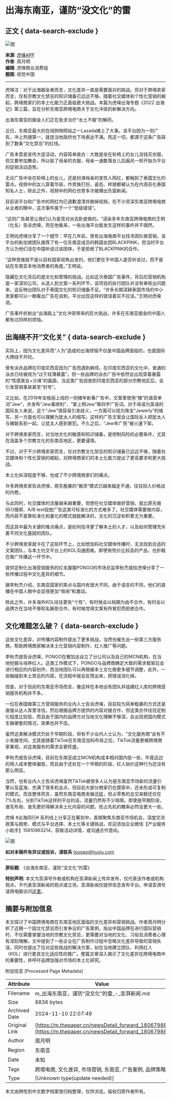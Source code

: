 # 出海东南亚，谨防“没文化”的雷

## 正文 { data-search-exclude }


![图](https://image.thepaper.cn/publish/interaction/image/3/717/612.jpg)

**来源**: [虎嗅APP](https://m.thepaper.cn/user_interaction_4772882)  
**作者**: 周月明  
**编辑**: 虎嗅商业消费组  
**题图**: 视觉中国  

---

虎嗅注：对于出海掘金者而言，文化差异一直是需要面对的挑战。但对于跨境卖家而言，仅有宗教文化禁忌的知识储备已远远不够。随着社交媒体和个性化营销的崛起，跨境商家们的本土化能力正面临更大挑战。本篇为虎嗅出海专题《2022 出海记》第三篇，旨在分析东南亚跨境电商关于文化冲突的新解决方向。

出海东南亚的掘金人们正在急求治疗“水土不服”的解药。

近日，东南亚最大的在线购物网站之一Lazada摊上了大事。该平台因为一则广告，冲上热搜第一，就连当地政府也下场表达不满。而这一切，都源于这条广告踩到了数条“文化禁忌”的红线。

广告本意是宣传大促活动，内容简单直白：大致是坐在轮椅上的女儿没钱买衣服，但又要参加舞会，所以偷了母亲的衣服，母亲一通数落女儿后画风一转开始为平台的促销活动造势。

无论广告中坐在轮椅上的女儿，还是扮演母亲的变性人网红，都触到了泰国文化的雷点。视频中的女儿穿着华丽，作贵族打扮，姿态、样貌都被认为在内涵丑化泰国知名人士，除此之外，视频中的网红也曾多次被爆出负面新闻。

目前该平台和广告中的网红均已道歉澄清并删掉视频。在不少资深东南亚跨境电商从业者的眼中，这次事件属于一个“低级错误”。

“这则广告甚至让我们认为是竞对派去卧底做的。“浸染多年东南亚跨境电商的王明（化名）告诉虎嗅，而在他看来，一些出海平台能发生这样的事件并不偶然。

王明向虎嗅分享了一个细节：早在几年前，曾有出海电商平台找寻团队做营销，该平台的新加坡团队推荐了有一位东南亚成员的韩国女团BLACKPINK，但当时平台方认为他们没在中国听说过该团体，于是拒绝了BLACKPINK的合作。

“这种思维就不是以目标国家视角出发的，他们更在乎中国人是否听说过，而不是站在东南亚本地消费者的角度。”王明说。

隐藏在文化背后的是文化和管理的挑战。比如这次泰国广告事件，背后的营销机构是一家深圳公司，从选人到文案一系列环节，该项目的执行团队并没有审核出问题来，这反映出团队对于泰国文化的知识储备不足。“许多长期深耕泰国市场的中小卖家都可以一眼看出广告在讽刺，平台出现这样的错误着实不应该。”王明对虎嗅说。

广告事件折射出“出海路上”文化冲突带来的巨大挑战，许多在东南亚掘金的中国人都有过同样的烦恼。

## 出海绕不开“文化关” { data-search-exclude }

实际上，因为文化差异而“人为”造成的出海烦恼不仅是中国品牌面临的，也是国际大牌绕不开的。

曾有泳衣品牌在印度尼西亚因为广告而遇到麻烦。在印度尼西亚的文化中，普通的泳衣已经被视为“过于轻薄暴露”。但一些品牌的泳衣广告中依然会出现穿着暴露的“性感美女+沙滩”的画面，当这类广告投放到印度尼西亚的部分宗教地区后，会引发营销事故甚至“封号”。

又比如，在2019年宝格丽上线的一则猪年新春广告中，文案里使用“猪”的谐音单词“Jew”，并发布“Jew事顺利”、“掌上明Jew”等四字广告词。对于母语为英语的国际友人来说，这个“Jew”很容易引发歧义，一方面可以视为珠宝“Jewerly”的缩写，另一方面也可以理解为犹太人的缩写。这样的广告文案会让国际友人把犹太人与猪联系到一起，让犹太人感到冒犯。不久之后，“Jew年广告”被火速下架。

对于跨境卖家而言，对当地文化的敏感和知识储备，是控制风险的必要条件，尤其在涵盖多个宗教文化的东南亚地区，更要谨慎。

不过，对于不少跨境卖家而言，仅对宗教文化禁忌的知识储备已远远不够，随着社交媒体和个性化营销的崛起，对跨境商家们的本土化能力提出了更高要求和更大挑战。

本土化纵深程度不够，也成了不少跨境商家们的痛点。

许多跨境卖家告诉虎嗅，原先粗暴的“搬货”模式已越来越走不通，往往陷入价格战的内卷。

与此同时，社交媒体的流量越来越重要，但想在社交媒体做好营销，就比原先做SEO搜索、A/B test投放广告这类可标准化的方式难多了。社交媒体需要做内容，而内容不是靠标准化和量化的模式就能解决的，文化的沉淀和积累尤为重要。

而这其中最为关键的难点痛点，是如何找寻更了解本土的人才，以及如何管理充斥着不同文化基因的团队。

不少跨境卖家就卡在了这些环节上，比如想加码社交媒体传播时，无法找到合适的文案团队，与本土社交平台上的KOL沟通困难，即使有性价比较高的产品，也折戟在推广传播这一环节中。

提供定制化出海营销服务的红毛猩猩PONGO的市场总监李秋杰就给虎嗅分享了一些传播过程中文化差异的细节。

据李秋杰介绍，东南亚国家的笑点与国内有很大不同，由于语言的不同，他们的直播在中国人眼中会显得更加“喧闹“和激动。

除此之外，许多海外KOL往往更有“个性“，有时候会以档期为由不合作，有时会以品牌方在当地不够知名婉拒合作，有时候觉得文案有所冒犯而拒绝合作。

## 文化难题怎么破？ { data-search-exclude }

这些文化差异，对传播内容制作提出了更多挑战，当然也催生出一些第三方服务商，帮助跨境商家解决本土化营销内容制作、红人推广等问题。

李秋杰就告诉虎嗅，PONGO在雅加达设立了分公司以及自己的MCN机构，在当地挖掘与培养红人。这类工作模式下，PONGO与品牌商确定大致的需求框架后会进行相应的内容创作，而当地团队可以再根据本土文化做更多细节调整，此外，一些触碰到本土禁忌的内容，在流程中就会反馈出来，把错误消化掉。

但是，对于目前的东南亚市场而言，像这样在本地设有团队并组建红人库的跨境营销服务机构并不多。

一位在泰国做第三方营销服务的业内人士告诉虎嗅，目前较为简单粗暴的方式还是直接从达人库里寻找，然后根据品牌方提供的内容对接合作，但这类合作往往定制化程度比较低，而且由于国内的品牌方对当地文化理解不够深，会出现把国内模式生搬硬套的情况，效果也并不佳。

虽然这类解决模式仍处于早期阶段，但有不少业内人士认为，“文化服务商”会有不小发展空间，尤其是随着TikTok在东南亚加码布局之后，TikTok流量更被跨境商家重视，对这类服务的需求会更旺盛。

李秋杰就告诉虎嗅，目前在东南亚成立MCN机构成本相对国内低一些，毕竟这边的用人成本整体偏低，而且由于还处在一个早期的阶段，红人抬价这种行为还没有那么明显。

当然，也有业内人士告诉虎嗅虽然TikTok被很多人认为是东南亚市场新的流量引擎以及蓝海，充满了很多机会点，但目前大部分商家仍在摸索中，还未形成可复制的模式。而且整体而言，虽然东南亚电商发展迅猛，但占零售的总交易额还仅在7%左右，分到TikTok这样的平台的话，流量仍然有不少局限。即使是早期阶段，谁先布局、谁先更好得解决本土化内容的问题，抢占先机的概率必然会更大一些。

虎嗅 #出海同行# 系列线上分享正在筹划中，首期聚焦东南亚市场机会，深度交流政策与趋势、模式与平台选择、本土化等关键挑战，欢迎添加企业微信【产业服务小助手】15810963214，获取活动详情，或沟通合作意向。

![图](https://imagepphcloud.thepaper.cn/pph/image/194/732/550.jpg)

**如对本稿件有异议或投诉，请联系** [tougao@huxiu.com](mailto:tougao@huxiu.com)

---

**原标题**: 《出海东南亚，谨防“没文化”的雷》

**特别声明**: 本文为澎湃号作者或机构在澎湃新闻上传并发布，仅代表该作者或机构观点，不代表澎湃新闻的观点或立场，澎湃新闻仅提供信息发布平台。申请澎湃号请用电脑访问[这里](https://renzheng.thepaper.cn)。

## 摘要与附加信息

<!-- tcd_abstract -->
本文探讨了中国跨境电商在东南亚地区面临的文化差异和营销挑战。作者周月明分析了近期一个因文化禁忌而引发争议的广告案例，指出中国品牌在进行国际营销时，不仅需要掌握当地的宗教文化禁忌，更需要对当地的文化、习俗及消费者心理有深刻理解。文中提到了一些企业在广告制作过程中忽略文化差异导致的营销失误，同时也提出了应对这些挑战的解决方案，如在当地建立团队、利用红人（KOL）进行更具文化适应性的推广。整篇文章深入揭示了文化差异在跨境电商中的重要性，并呼吁品牌加强对市场的本土化研究。
<!-- tcd_abstract_end -->

附加信息 [Processed Page Metadata]

| Attribute       | Value                                  |
|-----------------|----------------------------------------|
| Filename        | m_出海东南亚，谨防“没文化”的雷_-_澎湃新闻.md                             |
| Size            | 8836 bytes                           |
| Archived Date   | 2024-11-10 22:07:49                             |
| Original Link   | [https://m.thepaper.cn/newsDetail_forward_18067988](https://m.thepaper.cn/newsDetail_forward_18067988)                       |
| Author          | 周月明                               |
| Region          | 东南亚                               |
| Date            | 未知                                 |
| Tags            | 跨境电商, 文化差异, 市场营销, 东南亚, 广告案例, 品牌策略                                 |
| Type            | [Unknown type(update needed)]                                 |
<!-- tcd_table_end -->

本文由跨性别中文数字档案馆归档整理，仅供浏览。版权归原作者所有。
